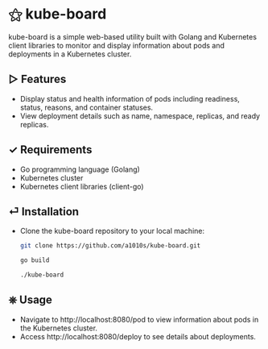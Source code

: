 # ⚝ kube-board

kube-board is a simple web-based utility built with Golang and Kubernetes client libraries to monitor and display information about pods and deployments in a Kubernetes cluster.

## ▷ Features

- Display status and health information of pods including readiness, status, reasons, and container statuses.
- View deployment details such as name, namespace, replicas, and ready replicas.

## ✓ Requirements

- Go programming language (Golang)
- Kubernetes cluster
- Kubernetes client libraries (client-go)

## ⏎ Installation

- Clone the kube-board repository to your local machine:

   ```bash
   git clone https://github.com/a1010s/kube-board.git

   go build

   ./kube-board
   ```


## ⎈ Usage
- Navigate to http://localhost:8080/pod to view information about pods in the Kubernetes cluster.
- Access http://localhost:8080/deploy to see details about deployments.
